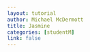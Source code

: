 ```yaml
---
layout: tutorial
author: Michael McDermott
title: Jasmine
categories: [studentM]
link: false
---
```

